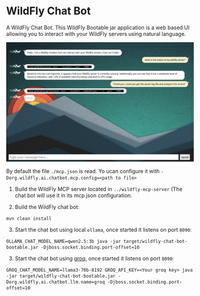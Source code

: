 # WildFly Chat Bot

A WildFly Chat Bot. This WildFly Bootable jar application is a web based UI allowing you to interact with your WildFly servers using natural language.

![](img/chatbot-demo.png)

By default the file `./mcp.json` is read. Yo ucan configure it with `-Dorg.wildfly.ai.chatbot.mcp.config=<path to file>`

1) Build the WildFly MCP server located in `../wildfly-mcp-server` (The chat bot will use it in its mcp.json configuration.

2) Build the WildFly chat bot:

```
mvn clean install
```

3) Start the chat bot using local `ollama`, once started it listens on port `8090`:

```
OLLAMA_CHAT_MODEL_NAME=qwen2.5:3b java -jar target/wildfly-chat-bot-bootable.jar -Djboss.socket.binding.port-offset=10

```

3) Start the chat bot using [groq](https://console.groq.com/docs/openai), once started it listens on port `8090`:

```
GROQ_CHAT_MODEL_NAME=llama3-70b-8192 GROQ_API_KEY=<Your groq key> java -jar target/wildfly-chat-bot-bootable.jar -Dorg.wildfly.ai.chatbot.llm.name=groq -Djboss.socket.binding.port-offset=10
```
